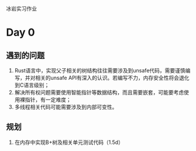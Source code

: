 冰岩实习作业

# Day 0

## 遇到的问题

1. Rust语言中，实现父子相关的树结构往往需要涉及到unsafe代码，需要谨慎编写，并对相关的unsafe API有深入的认识。若编写不力，内存安全性将会退化到C语言级别；
2. 解决所有权问题需要使用智能指针等数据结构，而且需要嵌套，可能要考虑使用裸指针，有一定难度；
3. 多线程相关代码可能需要涉及到内部可变性。

## 规划

1. 在内存中实现B+树及相关单元测试代码（1.5d）

